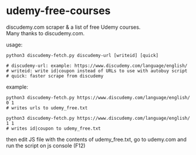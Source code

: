 # udemy-free-courses

discudemy.com scraper & a list of free Udemy courses.<br>
Many thanks to discudemy.com.<br>


usage:
```
python3 discudemy-fetch.py discudemy-url [writeid] [quick]

# discudemy-url: example: https://www.discudemy.com/language/english/
# writeid: write id|coupon instead of URLs to use with autobuy script
# quick: faster scrape from discudemy
```


example:
```
python3 discudemy-fetch.py https://www.discudemy.com/language/english/ 0 1
# writes urls to udemy_free.txt
```

```
python3 discudemy-fetch.py https://www.discudemy.com/language/english/ 1 1
# writes id|coupon to udemy_free.txt
```
then edit JS file with the contents of udemy_free.txt, go to udemy.com and run the script on js console (F12)
